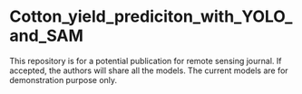 # Cotton_yield_prediciton_with_YOLO_and_SAM
This repository is for a potential publication for remote sensing journal. If accepted, the authors will share all the models. The current models are for demonstration purpose only.
